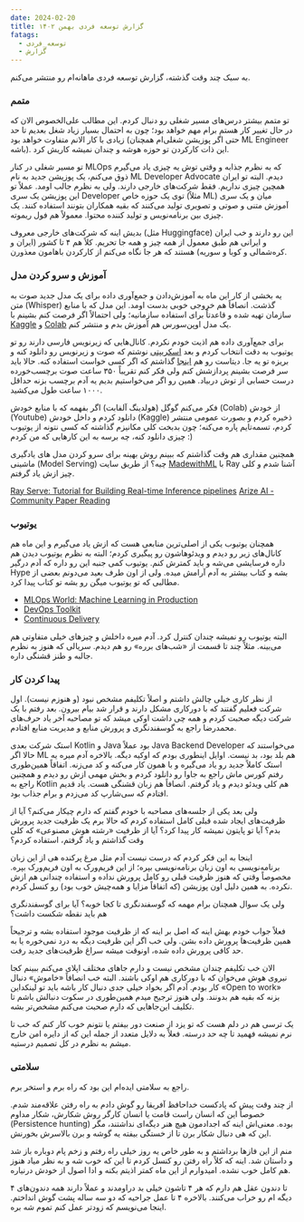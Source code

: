 ```yaml
---
date: 2024-02-20
title: گزارش توسعه فردی بهمن ۱۴۰۲
fatags:
  - توسعه_فردی
  - گزارش
---
```


به سبک چند وقت گذشته، گزارش توسعه فردی ماهانه‌ام رو منتشر می‌کنم. 

### متمم
تو متمم بیشتر درس‌های مسیر شغلی رو دنبال کردم. این مطالب علی‌الخصوص الان که در حال تغییر کار هستم برام مهم خواهد بود؛ چون به احتمال بسیار زیاد شغل بعدیم تا حد زیادی با کار الانم متفاوت خواهد بود (حتی اگر پوزیشن شغلی‌ام همچنان ML Engineer باشه). این ذات کارکردن تو حوزه هوشه و چندان نمیشه کاریش کرد. 

تو مسیر شغلی در کنار MLOps که به نظرم جذابه و وقتی توش یه چیزی یاد می‌گیرم ذوق می‌کنم، یک پوزیشن جدید به نام ML Developer Advocate دیدم. البته تو ایران همچین چیزی نداریم. فقط شرکت‌های خارجی دارند. ولی به نظرم جالب اومد. عملاً تو این پوزیشن یک سری Developer توی یک حوزه خاص (مثلاً ML) میان و یک سری آموزش متنی و صوتی و تصویری تولید می‌کنند که بقیه همکاران بتونند استفاده کنند. یک چیزی بین برنامه‌نویس و تولید کننده محتوا. معمولاً هم فول ریموته. 

بدیش اینه که شرکت‌های خارجی معروف (مثل Huggingface) این رو دارند و خب ایران و ایرانی هم طبق معمول از همه چیز و همه جا تحریم. کلاً هم ۴ تا کشور (ایران و کره‌شمالی و کوبا و سوریه) هستند که هر جا نگاه می‌کنم از کارکردن باهامون معذورن. 
### آموزش و سرو کردن مدل
یه بخشی از کار این ماه به آموزش‌دادن و جمع‌آوری داده برای یک مدل جدید صوت به متن (Whisper) گذشت. انصافاً هم خروجی خوبی بدست اومد. این مدل که با منابع سازمان تهیه شده و قاعدتاً برای استفاده سازمانیه؛ ولی احتمالاً اگر فرصت کنم بشینم با [Kaggle](https://www.kaggle.com/) و [Colab](https://colab.research.google.com/) یک مدل اوپن‌سورس هم آموزش بدم و منتشر کنم. 

برای جمع‌آوری داده هم اذیت خودم نکردم. کانال‌هایی که زیرنویس‌ فارسی دارند رو تو یوتیوب به دقت انتخاب کردم و بعد [اسکریپتی](https://www.kaggle.com/code/amirpourmand/update-dataset-asr-youtube) نوشتم که صوت و زیرنویس رو دانلود کنه و بریزه تو یه جا. دیتاست رو هم [اینجا](https://www.kaggle.com/datasets/amirpourmand/automatic-speech-recognition-farsi-youtube/) گذاشتم که اگر کسی خواست استفاده کنه. حالا باید سر فرصت بشینم پردازشش کنم ولی فکر کنم تقریباً ۳۵۰ ساعت صوت برچسب‌خورده درست حسابی از توش دربیاد. همین رو اگر می‌خواستیم بدیم یه آدم برچسب بزنه حداقل ۱۰۰۰ ساعت طول می‌کشید.

فکر می‌کنم گوگل (هولدینگ آلفابت) اگر بفهمه که با منابع خودش (Colab) از خودش (Youtube) دانلود کردم و داخل خودش (Kaggle) ذخیره‌ کردم و بصورت عمومی منتشر کردم، تسمه‌تایم پاره می‌کنه؛ چون بدبخت کلی مکانیزم گذاشته که کسی نتونه از یوتیوب چیزی دانلود کنه، چه برسه به این کارهایی که من کردم :)

همچنین مقداری هم وقت گذاشتم که ببینم روش بهینه برای سرو کردن مدل های یادگیری ماشینی (Model Serving) چیه؟ از طریق سایت [MadewithML](https://madewithml.com/) با Ray آشنا شدم و کلی چیز ازش یاد گرفتم. 

[Ray Serve: Tutorial for Building Real-time Inference pipelines](https://www.youtube.com/watch?v=9aud-oh5NEE&t=204s)
[Arize AI - Community Paper Reading](https://www.youtube.com/@arizeai/)

### یوتیوب
همچنان یوتیوب یکی از اصلی‌ترین منابعی هست که ازش یاد می‌گیرم و این ماه هم کانال‌های زیر رو دیدم و ویدئوهاشون رو پیگیری کردم؛ البته به نظرم یوتیوب دیدن هم داره فرسایشی می‌شه و باید کمترش کنم. یوتیوب کمی جنبه این رو داره که آدم درگیر Hype بشه و کتاب بیشتر به آدم آرامش میده. ولی از اون طرف بعید می‌دونم بعضی از مطالبی که تو یوتیوب میگن رو بشه تو کتاب پیدا کرد. 

- [MLOps World: Machine Learning in Production](https://www.youtube.com/@mlopsworldmachinelearningi9769)
- [DevOps Toolkit](https://www.youtube.com/@DevOpsToolkit)
- [Continuous Delivery](https://www.youtube.com/@ContinuousDelivery)

البته یوتیوب رو نمیشه چندان کنترل کرد. آدم میره داخلش و چیزهای خیلی متفاوتی هم می‌بینه. مثلاً چند تا قسمت از «شب‌های برره» رو هم دیدم. سریالی که هنوز به نظرم جالبه و طنز قشنگی داره. 
### پیدا کردن کار
از نظر کاری خیلی چالش داشتم و اصلاً تکلیفم مشخص نبود (و هنوزم نیست). اول شرکت فعلیم گفتند که با دورکاری مشکل دارند و قرار شد بیام بیرون. بعد رفتم با یک شرکت دیگه صحبت کردم و همه چی داشت اوکی میشد که تو مصاحبه آخر یاد حرف‌های محمدرضا راجع به گوسفندنگری و پرورش منابع و مدیریت منابع افتادم.

استک شرکت بعدی Kotlin و Java بود عملاً Java Backend Developer می‌خواستند که حالا اگر ML هم بلد بود، بد نیست. اوایل اینطوری بودم که اوکیه دیگه. بالاخره آدم میره یه استک کاملاً جدید رو یاد می‌گیره و با همون کار می‌کنه و کد می‌زنه. اتفاقاً همین‌طوری رفتم کورس ماش راجع به جاوا رو دانلود کردم و بخش مهمی ازش رو دیدم و همچنین راجع به Kotlin هم کلی ویدئو دیدم و یاد گرفتم. انصافاً هم زبان قشنگی هست. یاد قدیم افتادم که سی‌شارپ کد می‌زدم و برام جذاب بود. 

ولی بعد یکی از جلسه‌‌های مصاحبه با خودم گفتم که دارم چیکار می‌کنم؟ آیا از ظرفیت‌های ایجاد شده قبلی کامل استفاده کردم که حالا برم یک ظرفیت جدید پرورش بدم؟ آیا تو پایتون نمیشه کار پیدا کرد؟ آیا از ظرفیت «رشته هوش مصنوعی» که کلی وقت گذاشتم و یاد گرفتم، استفاده کردم؟

اینجا به این فکر کردم که درست نیست آدم مثل مرغ پرکنده هی از این زبان برنامه‌نویسی به اون زبان برنامه‌نویسی بپره؛ از این فریم‌ورک به اون فریم‌ورک بپره. مخصوصاً وقتی که هنوز ظرفیت قبلی رو کامل پرورش نداده و استفاده چندانی هم ازش نکرده. به همین دلیل اون پوزیشن (که اتفاقاً مزایا و همه‌چیش خوب بود) رو کنسل کردم. 

ولی یک سوال همچنان برام مهمه که گوسفندنگری تا کجا خوبه؟ آیا برای گوسفندنگری هم باید نقطه شکست داشت؟ 

فعلاً جواب خودم بهش اینه که اصل بر اینه که از ظرفیت موجود استفاده بشه و ترجیحاً همین ظرفیت‌ها پرورش داده بشن. ولی خب اگر این ظرفیت دیگه به درد نمی‌خوره یا به حد کافی پرورش داده شده، اونوقت میشه سراغ ظرفیت‌های جدید رفت. 

الان خب تکلیفم چندان مشخص نیست و دارم جاهای مختلف اپلای می‌کنم ببینم کجا نیروی هوش می‌خوان که با دورکاری هم اوکی باشند. البته خب انصافاً «خاموش» دنبال کار بودم. آدم اگر بخواد خیلی جدی دنبال کار باشه باید تو لینکداین «Open to work» بزنه که بقیه هم بدونند. ولی هنوز ترجیح میدم همین‌طوری در سکوت دنبالش باشم تا تکلیف این‌جاهایی که دارم صحبت می‌کنم مشخص‌تر بشه. 

یک ترسی هم در دلم هست که تو یزد از صنعت دور بیفتم یا نتونم خوب کار کنم که خب تا نرم نمیشه فهمید تا چه حد درسته. فعلاً به دلایل متعدد از جمله این که از دایره امن خارج میشم به نظرم در کل تصمیم درستیه. 
### سلامتی
راجع به سلامتی ایده‌ام این بود که راه برم و استخر برم. 

از چند وقت پیش که پادکست خداحافظ آفریقا رو گوش دادم به راه رفتن علاقه‌مند شدم. خصوصاً این که انسان راست قامت یا انسان کارگر روش شکارش، شکار مداوم (Persistence hunting) بوده. معنی‌اش اینه که اجدادمون هیچ هنر دیگه‌ای نداشتند، مگر این که هی دنبال شکار برن تا از خستگی بیفته یه گوشه و برن بالاسرش بخورنش. 

منم از این فازها برداشتم و به طور خاص یه روز خیلی راه رفتم و زخم پام دوباره باز شد و داستان شد. اینه که کلاً راه رفتن رو کنسل کردم تا این که خوب شه و به نظر میاد هنوز هم کامل خوب نشده. امیدوارم از این ماه کمتر اذیتم بکنه و ادا اصول از خودش درنیاره. 

۴ تا دندون عقل هم دارم که هر ۴ تاشون خیلی بد دراومدند و عملاً دارند همه دندون‌های دیگه ام رو خراب می‌کنند. بالاخره ۴ تا عمل جراحیه که دو سه ساله پشت گوش انداختم. اینجا می‌نویسم که زودتر عمل کنم تموم شه بره. 